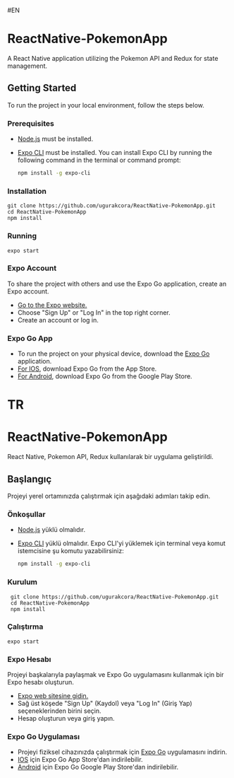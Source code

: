 #EN

# ReactNative-PokemonApp

A React Native application utilizing the Pokemon API and Redux for state management.

## Getting Started

To run the project in your local environment, follow the steps below.

### Prerequisites

- [Node.js](https://nodejs.org/) must be installed.
- [Expo CLI](https://docs.expo.dev/get-started/installation/) must be installed. You can install Expo CLI by running the following command in the terminal or command prompt:

  ```bash
  npm install -g expo-cli

### Installation
    git clone https://github.com/ugurakcora/ReactNative-PokemonApp.git
    cd ReactNative-PokemonApp
    npm install

### Running
    expo start

### Expo Account

To share the project with others and use the Expo Go application, create an Expo account.
- [Go to the Expo website.](https://expo.dev/)
- Choose "Sign Up" or "Log In" in the top right corner.
- Create an account or log in.


### Expo Go App
  - To run the project on your physical device, download the [Expo Go](https://expo.dev/client) application.
  - [For IOS](https://apps.apple.com/us/app/expo-go/id982107779), download Expo Go from the App Store.
  - [For Android](https://play.google.com/store/apps/details?id=host.exp.exponent&pli=1), download Expo Go from the Google Play Store.



# TR

# ReactNative-PokemonApp

React Native, Pokemon API, Redux kullanılarak bir uygulama geliştirildi.

## Başlangıç

Projeyi yerel ortamınızda çalıştırmak için aşağıdaki adımları takip edin.

### Önkoşullar

- [Node.js](https://nodejs.org/) yüklü olmalıdır.
- [Expo CLI](https://docs.expo.dev/get-started/installation/) yüklü olmalıdır. Expo CLI'yi yüklemek için terminal veya komut istemcisine şu komutu yazabilirsiniz:

  ```bash
  npm install -g expo-cli

### Kurulum
     git clone https://github.com/ugurakcora/ReactNative-PokemonApp.git
     cd ReactNative-PokemonApp
     npm install

### Çalıştırma
    expo start

### Expo Hesabı

Projeyi başkalarıyla paylaşmak ve Expo Go uygulamasını kullanmak için bir Expo hesabı oluşturun.
- [Expo web sitesine gidin.](https://expo.dev/)
- Sağ üst köşede "Sign Up" (Kaydol) veya "Log In" (Giriş Yap) seçeneklerinden birini seçin.
- Hesap oluşturun veya giriş yapın.


### Expo Go Uygulaması 
  - Projeyi fiziksel cihazınızda çalıştırmak için [Expo Go](https://expo.dev/client) uygulamasını indirin.
  - [IOS](https://apps.apple.com/us/app/expo-go/id982107779) için Expo Go App Store'dan indirilebilir.
  - [Android](https://play.google.com/store/apps/details?id=host.exp.exponent&pli=1)  için Expo Go Google Play Store'dan indirilebilir.
    

